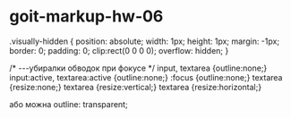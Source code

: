 # goit-markup-hw-06
.visually-hidden {
     position: absolute;
    width: 1px;
    height: 1px;
    margin: -1px;
    border: 0;
    padding: 0;
    clip:rect(0 0 0 0);
    overflow: hidden;
}

/* ---убиралки обводок при фокусе */
input, textarea {outline:none;}
input:active, textarea:active {outline:none;}
:focus {outline:none;}
textarea {resize:none;}
textarea {resize:vertical;}
textarea {resize:horizontal;}

або можна outline: transparent;